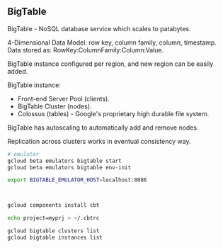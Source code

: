 BigTable
-

BigTable - NoSQL database service which scales to patabytes.

4-Dimensional Data Model: row key, column family, column, timestamp.
Data stored as: RowKey:ColumnFamily:Column:Value.

BigTable instance configured per region, and new region can be easily added.

BigTable instance:
* Front-end Server Pool (clients).
* BigTable Cluster (nodes).
* Colossus (tables) - Google's proprietary high durable file system.

BigTable has autoscaling to automatically add and remove nodes.

Replication across clusters works in eventual consistency way.

````sh
# emulator
gcloud beta emulators bigtable start
gcloud beta emulators bigtable env-init

export BIGTABLE_EMULATOR_HOST=localhost:8086



gcloud components install cbt

echo project=myprj > ~/.cbtrc

gcloud bigtable clusters list
gcloud bigtable instances list
````
